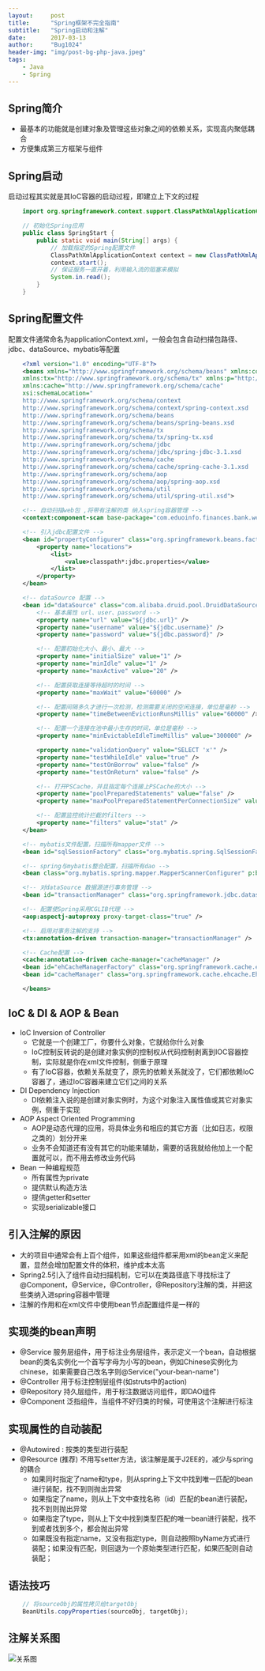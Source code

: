 ```yaml
---
layout:     post
title:      "Spring框架不完全指南"
subtitle:   "Spring启动和注解"
date:       2017-03-13
author:     "Bug1024"
header-img: "img/post-bg-php-java.jpeg"
tags:
    - Java
    - Spring
---
```


## Spring简介
 - 最基本的功能就是创建对象及管理这些对象之间的依赖关系，实现高内聚低耦合
 - 方便集成第三方框架与组件

## Spring启动
 启动过程其实就是其IoC容器的启动过程，即建立上下文的过程
```java
    import org.springframework.context.support.ClassPathXmlApplicationContext;

    // 初始化Spring应用
    public class SpringStart {
        public static void main(String[] args) {
            // 加载指定的Spring配置文件
            ClassPathXmlApplicationContext context = new ClassPathXmlApplicationContext("classpath:/META-INF/spring/applicationContext.xml");
            context.start();
            // 保证服务一直开着，利用输入流的阻塞来模拟
            System.in.read();
        }
    }
```

## Spring配置文件
配置文件通常命名为applicationContext.xml，一般会包含自动扫描包路径、jdbc、dataSource、mybatis等配置
```xml
    <?xml version="1.0" encoding="UTF-8"?>
    <beans xmlns="http://www.springframework.org/schema/beans" xmlns:context="http://www.springframework.org/schema/context" xmlns:xsi="http://www.w3.org/2001/XMLSchema-instance" xmlns:aop="http://www.springframework.org/schema/aop"
    xmlns:tx="http://www.springframework.org/schema/tx" xmlns:p="http://www.springframework.org/schema/p" xmlns:util="http://www.springframework.org/schema/util" xmlns:jdbc="http://www.springframework.org/schema/jdbc"
    xmlns:cache="http://www.springframework.org/schema/cache"
    xsi:schemaLocation="
    http://www.springframework.org/schema/context
    http://www.springframework.org/schema/context/spring-context.xsd
    http://www.springframework.org/schema/beans
    http://www.springframework.org/schema/beans/spring-beans.xsd
    http://www.springframework.org/schema/tx
    http://www.springframework.org/schema/tx/spring-tx.xsd
    http://www.springframework.org/schema/jdbc
    http://www.springframework.org/schema/jdbc/spring-jdbc-3.1.xsd
    http://www.springframework.org/schema/cache
    http://www.springframework.org/schema/cache/spring-cache-3.1.xsd
    http://www.springframework.org/schema/aop
    http://www.springframework.org/schema/aop/spring-aop.xsd
    http://www.springframework.org/schema/util
    http://www.springframework.org/schema/util/spring-util.xsd">

    <!-- 自动扫描web包 ,将带有注解的类 纳入spring容器管理 -->
    <context:component-scan base-package="com.eduoinfo.finances.bank.web"></context:component-scan>

    <!-- 引入jdbc配置文件 -->
    <bean id="propertyConfigurer" class="org.springframework.beans.factory.config.PropertyPlaceholderConfigurer">
        <property name="locations">
            <list>
                <value>classpath*:jdbc.properties</value>
            </list>
        </property>
    </bean>

    <!-- dataSource 配置 -->
    <bean id="dataSource" class="com.alibaba.druid.pool.DruidDataSource" init-method="init" destroy-method="close">
        <!-- 基本属性 url、user、password -->
        <property name="url" value="${jdbc.url}" />
        <property name="username" value="${jdbc.username}" />
        <property name="password" value="${jdbc.password}" />

        <!-- 配置初始化大小、最小、最大 -->
        <property name="initialSize" value="1" />
        <property name="minIdle" value="1" />
        <property name="maxActive" value="20" />

        <!-- 配置获取连接等待超时的时间 -->
        <property name="maxWait" value="60000" />

        <!-- 配置间隔多久才进行一次检测，检测需要关闭的空闲连接，单位是毫秒 -->
        <property name="timeBetweenEvictionRunsMillis" value="60000" />

        <!-- 配置一个连接在池中最小生存的时间，单位是毫秒 -->
        <property name="minEvictableIdleTimeMillis" value="300000" />

        <property name="validationQuery" value="SELECT 'x'" />
        <property name="testWhileIdle" value="true" />
        <property name="testOnBorrow" value="false" />
        <property name="testOnReturn" value="false" />

        <!-- 打开PSCache，并且指定每个连接上PSCache的大小 -->
        <property name="poolPreparedStatements" value="false" />
        <property name="maxPoolPreparedStatementPerConnectionSize" value="20" />

        <!-- 配置监控统计拦截的filters -->
        <property name="filters" value="stat" />
    </bean>

    <!-- mybatis文件配置，扫描所有mapper文件 -->
    <bean id="sqlSessionFactory" class="org.mybatis.spring.SqlSessionFactoryBean" p:dataSource-ref="dataSource" p:configLocation="classpath:mybatis-config.xml" p:mapperLocations="classpath:com/eduoinfo/finances/bank/web/dao/*.xml" />

    <!-- spring与mybatis整合配置，扫描所有dao -->
    <bean class="org.mybatis.spring.mapper.MapperScannerConfigurer" p:basePackage="com.eduoinfo.finances.bank.web.dao" p:sqlSessionFactoryBeanName="sqlSessionFactory" />

    <!-- 对dataSource 数据源进行事务管理 -->
    <bean id="transactionManager" class="org.springframework.jdbc.datasource.DataSourceTransactionManager" p:dataSource-ref="dataSource" />

    <!-- 配置使Spring采用CGLIB代理 -->
    <aop:aspectj-autoproxy proxy-target-class="true" />

    <!-- 启用对事务注解的支持 -->
    <tx:annotation-driven transaction-manager="transactionManager" />

    <!-- Cache配置 -->
    <cache:annotation-driven cache-manager="cacheManager" />
    <bean id="ehCacheManagerFactory" class="org.springframework.cache.ehcache.EhCacheManagerFactoryBean" p:configLocation="classpath:ehcache.xml" />
    <bean id="cacheManager" class="org.springframework.cache.ehcache.EhCacheCacheManager" p:cacheManager-ref="ehCacheManagerFactory" />

    </beans>
```

## IoC & DI & AOP & Bean
 - IoC Inversion of Controller
    * 它就是一个创建工厂，你要什么对象，它就给你什么对象
    * IoC控制反转说的是创建对象实例的控制权从代码控制剥离到IOC容器控制，实际就是你在xml文件控制，侧重于原理
    * 有了IoC容器，依赖关系就变了，原先的依赖关系就没了，它们都依赖IoC容器了，通过IoC容器来建立它们之间的关系
 - DI Dependency Injection
    * DI依赖注入说的是创建对象实例时，为这个对象注入属性值或其它对象实例，侧重于实现
 - AOP Aspect Oriented Programming
    * AOP是动态代理的应用，将具体业务和相应的其它方面（比如日志，权限之类的）划分开来
    * 业务不会知道还有没有其它的功能来辅助，需要的话我就给他加上一个配置就可以，而不用去修改业务代码
 - Bean 一种编程规范
    * 所有属性为private
    * 提供默认构造方法
    * 提供getter和setter
    * 实现serializable接口

## 引入注解的原因
 - 大的项目中通常会有上百个组件，如果这些组件都采用xml的bean定义来配置，显然会增加配置文件的体积，维护成本太高
 - Spring2.5引入了组件自动扫描机制，它可以在类路径底下寻找标注了@Component，@Service，@Controller，@Repository注解的类，并把这些类纳入进spring容器中管理
 - 注解的作用和在xml文件中使用bean节点配置组件是一样的

## 实现类的bean声明
 - @Service 服务层组件，用于标注业务层组件，表示定义一个bean，自动根据bean的类名实例化一个首写字母为小写的bean，例如Chinese实例化为chinese，如果需要自己改名字则@Service("your-bean-name")
 - @Controller 用于标注控制层组件(如struts中的action)
 - @Repository 持久层组件，用于标注数据访问组件，即DAO组件
 - @Component 泛指组件，当组件不好归类的时候，可使用这个注解进行标注

## 实现属性的自动装配
 - @Autowired : 按类的类型进行装配
 - @Resource (推荐) 不用写setter方法，该注解是属于J2EE的，减少与spring的耦合
   * 如果同时指定了name和type，则从spring上下文中找到唯一匹配的bean进行装配，找不到则抛出异常
   * 如果指定了name，则从上下文中查找名称（id）匹配的bean进行装配，找不到则抛出异常
   * 如果指定了type，则从上下文中找到类型匹配的唯一bean进行装配，找不到或者找到多个，都会抛出异常
   * 如果既没有指定name，又没有指定type，则自动按照byName方式进行装配；如果没有匹配，则回退为一个原始类型进行匹配，如果匹配则自动装配；

## 语法技巧

```java
    // 将sourceObj的属性拷贝给targetObj
    BeanUtils.copyProperties(sourceObj, targetObj);
```

## 注解关系图
![关系图](http://bug1024.com/img/annotation.jpg)

